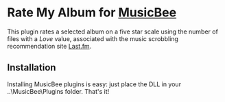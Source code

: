 # Rate My Album for [MusicBee](https://getmusicbee.com/)
This plugin rates a selected album on a five star scale using the number of files with a *Love* value,
associated with the music scrobbling recommendation site [Last.fm](https://last.fm).

## Installation
Installing MusicBee plugins is easy: just place the DLL in your ..\MusicBee\Plugins folder.
That's it!
